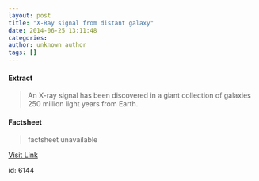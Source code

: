 ```yaml
---
layout: post
title: "X-Ray signal from distant galaxy"
date: 2014-06-25 13:11:48
categories: 
author: unknown author
tags: []
---
```



#### Extract
>An X-ray signal has been discovered in a giant collection of galaxies 250 million light years from Earth.

#### Factsheet
>factsheet unavailable

[Visit Link](https://uk.news.yahoo.com/x-ray-signal-distant-galaxy-131148753.html)

id:    6144
